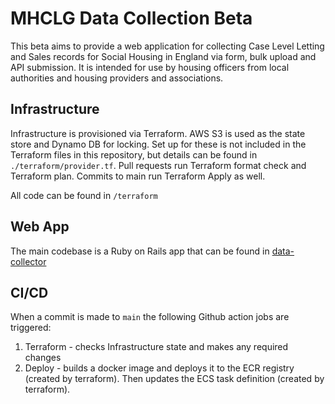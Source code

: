 # MHCLG Data Collection Beta

This beta aims to provide a web application for collecting Case Level Letting and Sales records for Social Housing in England via form, bulk upload and API submission. It is intended for use by housing officers from local authorities and housing providers and associations.

## Infrastructure

Infrastructure is provisioned via Terraform. AWS S3 is used as the state store and Dynamo DB for locking. Set up for these is not included in the Terraform files in this repository, but details can be found in `./terraform/provider.tf`. Pull requests run Terraform format check and Terraform plan. Commits to main run Terraform Apply as well.

All code can be found in `/terraform`


## Web App

The main codebase is a Ruby on Rails app that can be found in [data-collector](data-collector)

## CI/CD

When a commit is made to `main` the following Github action jobs are triggered:

1. Terraform - checks Infrastructure state and makes any required changes
2. Deploy - builds a docker image and deploys it to the ECR registry (created by terraform). Then updates the ECS task definition (created by terraform).
